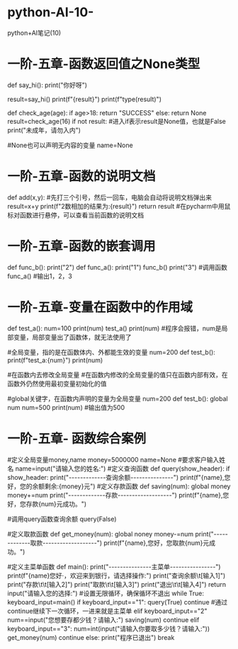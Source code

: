 # python-AI-10-
python+AI笔记(10)
# 一阶-五章-函数返回值之None类型
def say_hi():
    print("你好呀")

result=say_hi()
print(f"{result}")
print(f"type(result)")

def check_age(age):
    if age>18:
        return "SUCCESS"
    else:
        return None
result=check_age(16)
if not result:
    #进入if表示result是None值，也就是False
    print("未成年，请勿入内")

#None也可以声明无内容的变量
name=None

# 一阶-五章-函数的说明文档
def add(x,y):
#先打三个引号，然后一回车，电脑会自动将说明文档弹出来
    result=x+y
    print(f"2数相加的结果为:{result}")
    return result
#在pycharm中用鼠标对函数进行悬停，可以查看当前函数的说明文档

# 一阶-五章-函数的嵌套调用
def func_b():
    print("2")
def func_a():
    print("1")
    func_b()
    print("3")
#调用函数
func_a()  #输出1，2，3

# 一阶-五章-变量在函数中的作用域
def test_a():
    num=100
    print(num)
test_a()
print(num)  #程序会报错，num是局部变量，局部变量出了函数体，就无法使用了

#全局变量，指的是在函数体内、外都能生效的变量
num=200
def test_b():
    print(f"test_a:{num}")
print(num)

#在函数内去修改全局变量
#在函数内修改的全局变量的值只在函数内部有效，在函数外仍然使用最初变量初始化的值

#global关键字，在函数内声明的变量为全局变量
num=200
def test_b():
    global num
    num=500
print(num)  #输出值为500

# 一阶-五章- 函数综合案例

#定义全局变量money,name
money=5000000
name=None
#要求客户输入姓名
name=input("请输入您的姓名:")
#定义查询函数
def query(show_header):
    if show_header:
        print("-------------查询余额---------------")
    print(f"{name},您好，您的余额剩余:{money}元")
#定义存款函数
def saving(num):
    global money
    money+=num
    print("-------------存款-------------------")
    print(f"{name},您好，您存款{num}元成功。")

#调用query函数查询余额
query(False)

#定义取款函数
def get_money(num):
    global noney
    money-=num
    print("-------------取款-------------------")
    print(f"{name},您好，您取款{num}元成功。")

#定义主菜单函数
def main():
    print("---------------主菜单----------------")
    print(f"{name}您好·，欢迎来到银行，请选择操作:")
    print("查询余额\t[输入1]")
    print("存款\t\t[输入2]")
    print("取款\t\t[输入3]")
    print("退出\t\t[输入4]")
    return input("请输入您的选择:")
#设置无限循环，确保循环不退出
while True:
    keyboard_input=main()
    if keyboard_input=="1":
        query(True)
        continue  #通过continue继续下一次循环，一进来就是主菜单
    elif keyboard_input=="2"
        num==input("您想要存都少钱？请输入:")
        saving(num)
        continue
    elif keyboard_input=="3":
        num=int(input("请输入你要取多少钱？请输入:"))
        get_money(num)
        continue
    else:
        print("程序已退出")
        break
